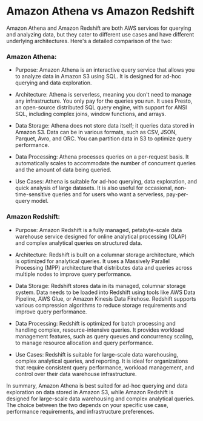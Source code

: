 # Amazon Athena vs Amazon Redshift

Amazon Athena and Amazon Redshift are both AWS services for querying and analyzing data, but they cater to different use cases and have different underlying architectures. Here's a detailed comparison of the two:

### Amazon Athena:

* Purpose: Amazon Athena is an interactive query service that allows you to analyze data in Amazon S3 using SQL. It is designed for ad-hoc querying and data exploration.

* Architecture: Athena is serverless, meaning you don't need to manage any infrastructure. You only pay for the queries you run. It uses Presto, an open-source distributed SQL query engine, with support for ANSI SQL, including complex joins, window functions, and arrays.

* Data Storage: Athena does not store data itself; it queries data stored in Amazon S3. Data can be in various formats, such as CSV, JSON, Parquet, Avro, and ORC. You can partition data in S3 to optimize query performance.

* Data Processing: Athena processes queries on a per-request basis. It automatically scales to accommodate the number of concurrent queries and the amount of data being queried.

* Use Cases: Athena is suitable for ad-hoc querying, data exploration, and quick analysis of large datasets. It is also useful for occasional, non-time-sensitive queries and for users who want a serverless, pay-per-query model.

### Amazon Redshift:

* Purpose: Amazon Redshift is a fully managed, petabyte-scale data warehouse service designed for online analytical processing (OLAP) and complex analytical queries on structured data.

* Architecture: Redshift is built on a columnar storage architecture, which is optimized for analytical queries. It uses a Massively Parallel Processing (MPP) architecture that distributes data and queries across multiple nodes to improve query performance.

* Data Storage: Redshift stores data in its managed, columnar storage system. Data needs to be loaded into Redshift using tools like AWS Data Pipeline, AWS Glue, or Amazon Kinesis Data Firehose. Redshift supports various compression algorithms to reduce storage requirements and improve query performance.

* Data Processing: Redshift is optimized for batch processing and handling complex, resource-intensive queries. It provides workload management features, such as query queues and concurrency scaling, to manage resource allocation and query performance.

* Use Cases: Redshift is suitable for large-scale data warehousing, complex analytical queries, and reporting. It is ideal for organizations that require consistent query performance, workload management, and control over their data warehouse infrastructure.

In summary, Amazon Athena is best suited for ad-hoc querying and data exploration on data stored in Amazon S3, while Amazon Redshift is designed for large-scale data warehousing and complex analytical queries. The choice between the two depends on your specific use case, performance requirements, and infrastructure preferences.